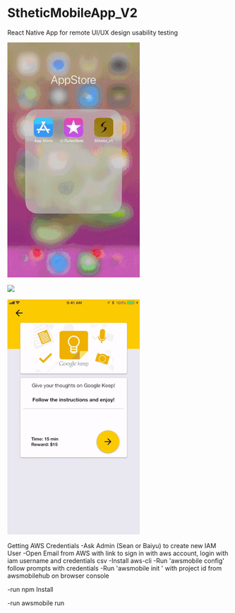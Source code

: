 # StheticMobileApp_V2
React Native App for remote UI/UX design usability testing

![](stheticLogin.gif)
<!-- .element style="height: 300; width: 300" -->

![](stheticHomepage.gif)

![](stheticTesting.gif)




Getting AWS Credentials -Ask Admin (Sean or Baiyu) to create new IAM User -Open Email from AWS with link to sign in with aws account, login with iam username and credentials csv -Install aws-cli -Run 'awsmobile config' follow prompts with credentials -Run 'awsmobile init ' with project id from awsmobilehub on browser console

-run npm Install

-run awsmobile run
